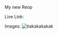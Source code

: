 My new Reop


Live Link:




Images:
![tiakakakakak](https://github.com/J4jatin/Assignment_EY/assets/117545430/d925357d-b8cf-44ec-aece-644927e5b0be)
